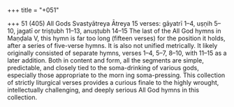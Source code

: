 +++
title = "+051"

+++
51 (405)
All Gods
Svastyātreya Ātreya
15 verses: gāyatrī 1–4, uṣṇih 5–10, jagatī or triṣṭubh 11–13, anuṣṭubh 14–15
The last of the All God hymns in Maṇḍala V, this hymn is far too long (fifteen  verses) for the position it holds, after a series of five-verse hymns. It is also not  unified metrically. It likely originally consisted of separate hymns, verses 1–4, 5–7,  8–10, with 11–15 as a later addition.
Both in content and form, all the segments are simple, predictable, and closely  tied to the soma-drinking of various gods, especially those appropriate to the morn ing soma-pressing. This collection of strictly liturgical verses provides a curious  finale to the highly wrought, intellectually challenging, and deeply serious All God  hymns in this collection.